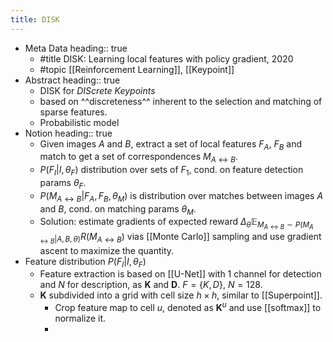 ```yaml
---
title: DISK
---
```


- Meta Data
  heading:: true
    - #title DISK: Learning local features with policy gradient, 2020
    - #topic [[Reinforcement Learning]], [[Keypoint]]
- Abstract
  heading:: true
    - DISK for _DIScrete Keypoints_
    - based on ^^discreteness^^ inherent to the selection and matching of sparse features.
    - Probabilistic model
- Notion
  heading:: true
    - Given images $A$ and $B$, extract a set of local features $F_A$, $F_B$ and match to get a set of correspondences $M_{A\leftrightarrow B}$.
    - $P(F_I|I,\theta_F)$ distribution over sets of $F_1$, cond. on feature detection params $\theta_F$.
    - $P(M_{A\leftrightarrow B}|F_A,F_B,\theta_M)$ is distribution over matches between images $A$ and $B$, cond. on matching params $\theta_M$.
    - Solution: estimate gradients of expected reward $\Delta_{\theta} \mathbb{E}_{M_{A\leftrightarrow B}\sim P(M_{A\leftrightarrow B}|A,B,\theta)}R(M_{A\leftrightarrow B})$ vias [[Monte Carlo]] sampling and use gradient ascent to maximize the quantity.
- Feature distribution $P(F_I | I, \theta_F)$
    - Feature extraction is based on [[U-Net]] with 1 channel for detection and $N$ for description, as $\mathbf{K}$ and $\mathbf{D}$. $F=\{K, D\}$, $N=128$.
    - $\mathbf{K}$ subdivided into a grid with cell size $h\times h$, similar to [[Superpoint]].
        - Crop feature map to cell $u$, denoted as $\mathbf{K}^u$ and use [[softmax]] to normalize it.
        -
